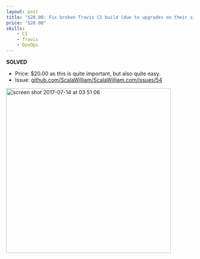 ```yaml
---
layout: post
title: "$20.00: Fix broken Travis CI build (due to upgrades on their side)"
price: "$20.00"
skills:
    - CI
    - Travis
    - DevOps
---
```


**SOLVED**

- Price: $20.00 as this is quite important, but also quite easy.
- Issue: [github.com/ScalaWilliam/ScalaWilliam.com/issues/54](https://github.com/ScalaWilliam/ScalaWilliam.com/issues/54)
<img width="442" alt="screen shot 2017-07-14 at 03 51 06" src="https://user-images.githubusercontent.com/2464813/28184889-b4c175ee-6847-11e7-8edf-80ed68b7a812.png">

